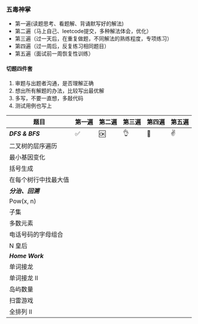 
### 五毒神掌
- 第一遍(读题思考、看题解、背诵默写好的解法)
- 第二遍（马上自己、leetcode提交，多种解法体会，优化）
- 第三遍（过一天后，在重复做题，不同解法的熟练程度，专项练习）
- 第四遍（过一周后，反复练习相同题目）
- 第五遍（面试前一周恢复性训练）

#### 切题四件套
1. 审题与出题者沟通，是否理解正确
2. 想出所有解题的办法，比较写出最优解
3. 多写，不要一直想，多敲代码
4. 测试用例也写上

|    题目   |第一遍 |第二遍 |第三遍 | 第四遍 | 第五遍 |
|-----------------------|-----|-----|-----|-----|-----|
|*****DFS & BFS*****  | ✅   |  🆗   |   👌  |  💯   |  ✌️    |
|二叉树的层序遍历     |    |      |     |     |     |
|最小基因变化    |    |      |     |     |     |
|括号生成    |    |      |     |     |     |
|在每个树行中找最大值   |    |      |     |     |     |
|*****分治、回溯*****   |    |      |     |     |     |
|Pow(x, n)   |    |      |     |     |     |
|子集  |    |      |     |     |     |
|多数元素   |    |      |     |     |     |
|电话号码的字母组合   |    |      |     |     |     |
|N 皇后   |    |      |     |     |     |
|*****Home Work*****   |    |      |     |     |     |
|单词接龙 |    |      |     |     |     |
|单词接龙 II  |    |      |     |     |     |
|岛屿数量 |    |      |     |     |     |
|扫雷游戏 |    |      |     |     |     |
|全排列 II |    |      |     |     |     |

